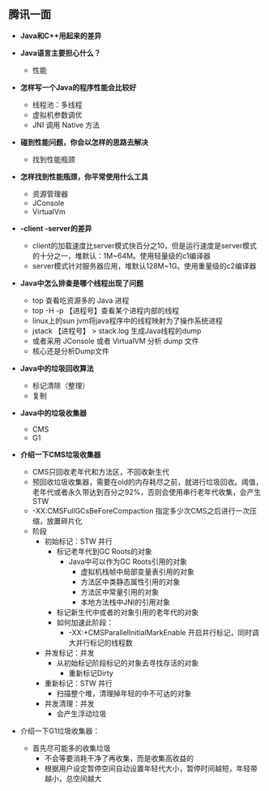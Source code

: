 ## 腾讯一面

- **Java和C++用起来的差异**
- **Java语言主要担心什么？**
  - 性能
- **怎样写一个Java的程序性能会比较好**
  - 线程池：多线程
  - 虚拟机参数调优
  - JNI 调用 Native 方法
- **碰到性能问题，你会以怎样的思路去解决**
  - 找到性能瓶颈
- **怎样找到性能瓶颈，你平常使用什么工具**
  - 资源管理器
  - JConsole
  - VirtualVm

- **-client -server的差异**
  - client的加载速度比server模式快百分之10，但是运行速度是server模式的十分之一，堆默认：1M~64M。使用轻量级的c1编译器
  - server模式针对服务器应用，堆默认128M~1G。使用重量级的c2编译器
- **Java中怎么排查是哪个线程出现了问题**
  - top 查看吃资源多的 Java 进程
  - top -H -p 【进程号】查看某个进程内部的线程
  - linux上的sun jvm将java程序中的线程映射为了操作系统进程
  - jstack 【进程号】 > stack.log 生成Java线程的dump
  - 或者采用 JConsole 或者 VirtualVM 分析 dump 文件
  - 核心还是分析Dump文件
- **Java中的垃圾回收算法**
  - 标记清除（整理）
  - 复制 
- **Java中的垃圾收集器**
  - CMS
  - G1
- **介绍一下CMS垃圾收集器**
  - CMS只回收老年代和方法区，不回收新生代
  - 预回收垃圾收集器，需要在old的内存耗尽之前，就进行垃圾回收。阈值，老年代或者永久带达到百分之92%，否则会使用串行老年代收集，会产生STW
  - -XX:CMSFullGCsBeForeCompaction 指定多少次CMS之后进行一次压缩，放置碎片化
  - 阶段
    - 初始标记：STW 并行
      - 标记老年代到GC Roots的对象
        - Java中可以作为GC Roots引用的对象
          - 虚拟机栈帧中局部变量表引用的对象
          - 方法区中类静态属性引用的对象
          - 方法区中常量引用的对象
          - 本地方法栈中JNI的引用对象
      - 标记新生代中或者的对象引用的老年代的对象
      - 如何加速此阶段：
        - -XX:+CMSParallelInitialMarkEnable 开启并行标记，同时调大并行标记的线程数
    - 并发标记：并发
      - 从初始标记阶段标记的对象去寻找存活的对象
        - 重新标记Dirty
    - 重新标记：STW 并行
      - 扫描整个堆，清理掉年轻的中不可达的对象
    - 并发清理：并发
      - 会产生浮动垃圾
- 介绍一下G1垃圾收集器：
  - 首先尽可能多的收集垃圾
    - 不会等要消耗干净了再收集，而是收集高收益的
    - 根据用户设定暂停空间自动设置年轻代大小，暂停时间越短，年轻带越小，总空间越大